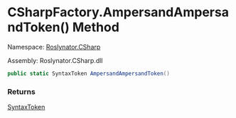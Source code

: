 # CSharpFactory\.AmpersandAmpersandToken\(\) Method

Namespace: [Roslynator.CSharp](../../README.md)

Assembly: Roslynator\.CSharp\.dll

```csharp
public static SyntaxToken AmpersandAmpersandToken()
```

### Returns

[SyntaxToken](https://docs.microsoft.com/en-us/dotnet/api/microsoft.codeanalysis.syntaxtoken)


